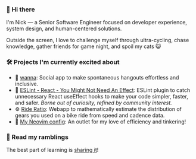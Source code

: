 ### 👋 Hi there

I'm Nick — a Senior Software Engineer focused on developer experience, system design, and human-centered solutions.

Outside the screen, I love to challenge myself through ultra-cycling, chase knowledge, gather friends for game night, and spoil my cats 😺

### 🛠️ Projects I'm currently excited about

- 💬 [wanna](https://wanna.social): Social app to make spontaneous hangouts effortless and inclusive.
- 🔎 [ESLint - React - You Might Not Need An Effect](https://github.com/NickvanDyke/eslint-plugin-react-you-might-not-need-an-effect): ESLint plugin to catch unnecessary React useEffect hooks to make your code simpler, faster, and safer. _Borne out of curiosity, refined by community interest._
- ⚙️ [Ride Ratio](https://rideratio.cc/): Webapp to mathematically estimate the distribution of gears you used on a bike ride from speed and cadence data.
- 🔧 [My Neovim config](https://github.com/NickvanDyke/kickstart.nvim): An outlet for my love of efficiency and tinkering!

### 📖 Read my ramblings

The best part of learning is [sharing it](https://dev.to/nick_van_dyke)!
